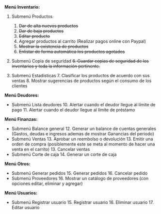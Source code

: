 **Menú Inventario:**

1. Submenú Productos

   1. ~~Dar de alta nuevos productos~~
   2. ~~Dar de baja productos~~
   3. ~~Editar producto~~
   4. Agregar productos al carrito (Realizar pagos online con Paypal)
   5. ~~Mostrar la existencia de productos~~
   6. ~~Enlistar de forma automática los productos agotados~~
2. Submenú Copia de seguridad
   ~~6. Guardar copias de seguridad de los inventarios y toda la información pertinente.~~
3. Submenú Estadísticas
   7. Clasificar los productos de acuerdo con sus ventas
   8. Mostrar sugerencias de productos según el consumo de los clientes

**Menú Deudores:**

- Submenú Lista deudores
  10. Alertar cuando el deudor llegue al límite de pago
  11. Alertar cuando el deudor llegue al límite de préstamo

**Menú Finanzas:**

- Submenú Balance general
  12. Generar un balance de cuentas generales (Gastos, deudas e ingresos ademas de mostrar Ganancias del periodo)
- Submenú Ventas
  13. Aprobar un reembolso o devolución
  13. Emitir una orden de compra (posiblemente este se meta al momento de hacer una venta en el carrito)
  13. Cancelar ventas
- Submenú Corte de caja
  14. Generar un corte de caja

**Menú Otros:**

- Submenú Generar pedidos
  15. Generar pedidos
  16. Cancelar pedido
- Submenú Proveedores
  16. Mostrar un catálogo de proveedores (con opciones editar, eliminar y agregar)

**Menú Usuarios:**

- Submenú Registrar usuario
  15. Registrar usuario
  16. Eliminar usuario
  17. Editar usuario
